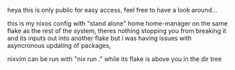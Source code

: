 heya this is only public for easy access, feel free to have a look around...

this is my nixos config with "stand alone" home home-manager on the same flake as the rest of the system, theres nothing stopping you from breaking it and its inputs out into another flake but i was having issues with asyncronous updating of packages,

nixvim can be run with "nix run ." while its flake is above you in the dir tree


